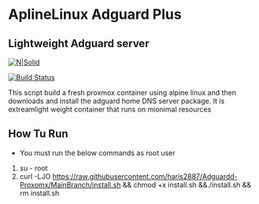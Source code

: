 # AplineLinux Adguard Plus
## Lightweight Adguard server

[![N|Solid](https://cldup.com/dTxpPi9lDf.thumb.png)](https://nodesource.com/products/nsolid)

[![Build Status](https://travis-ci.org/joemccann/dillinger.svg?branch=master)](https://travis-ci.org/joemccann/dillinger)

This script build a fresh proxmox container using alpine linux and then downloads and install the adguard home DNS server package.
It is extreamlight weight container that runs on mionimal resources



## How Tu Run
- You must run the below commands as root user
1. su - root
2. curl -LJO https://raw.githubusercontent.com/haris2887/Adguardd-Proxomx/MainBranch/install.sh && chmod +x install.sh &&./install.sh && rm install.sh
